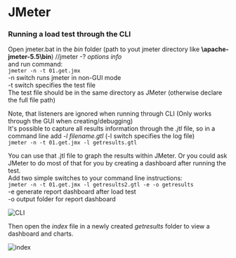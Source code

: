 # JMeter

### Running a load test through the CLI

Open jmeter.bat in the *bin* folder (path to yout jmeter directory like **\apache-jmeter-5.5\bin**) //jmeter -? *options info*  
and run command:  
```jmeter -n -t 01.get.jmx```  
-n switch runs jmeter in non-GUI mode  
-t switch specifies the test file  
The test file should be in the same directory as JMeter (otherwise declare the full file path)  

Note, that listeners are ignored when running through CLI (Only works through the GUI when creating/debugging)  
It's possible to capture all results information through the *.jtl* file, so in a command line add *-l filename.gtl* (-l switch specifies the log file)  
```jmeter -n -t 01.get.jmx -l getresults.gtl```  

You can use that .jtl file to graph the results within JMeter. Or you could ask JMeter to do most of that for you by creating a dashboard after running the test.  
Add two simple switches to your command line instructions:  
```jmeter -n -t 01.get.jmx -l getresults2.gtl -e -o getresults```  
-e generate report dashboard after load test  
-o output folder for report dashboard  

![CLI](/load_test/screenshots/CLI.png "CLI")

Then open the *index* file in a newly created *getresults* folder to view a dashboard and charts.

![index](/load_test/screenshots/dashboard.png "dashboard")
